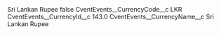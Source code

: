 <?xml version="1.0" encoding="UTF-8"?>
<CustomMetadata xmlns="http://soap.sforce.com/2006/04/metadata" xmlns:xsi="http://www.w3.org/2001/XMLSchema-instance" xmlns:xsd="http://www.w3.org/2001/XMLSchema">
    <label>Sri Lankan Rupee</label>
    <protected>false</protected>
    <values>
        <field>CventEvents__CurrencyCode__c</field>
        <value xsi:type="xsd:string">LKR</value>
    </values>
    <values>
        <field>CventEvents__CurrencyId__c</field>
        <value xsi:type="xsd:double">143.0</value>
    </values>
    <values>
        <field>CventEvents__CurrencyName__c</field>
        <value xsi:type="xsd:string">Sri Lankan Rupee</value>
    </values>
</CustomMetadata>
